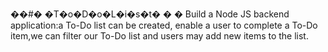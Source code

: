 ��#� �T�o�D�o�L�i�s�t�
�
�
Build a Node JS backend application:a To-Do list can be created, enable a user to complete a To-Do item,we can filter our To-Do list and users may add new items to the list.
